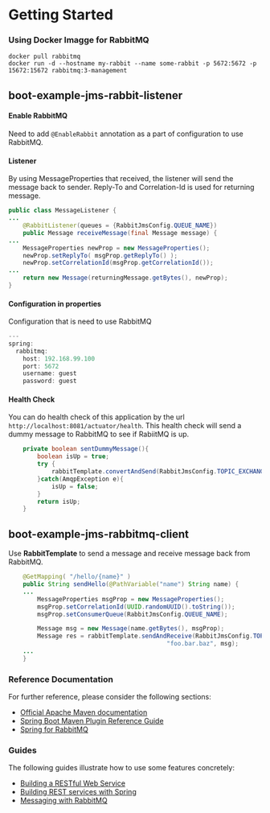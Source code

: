 # Getting Started


### Using Docker Imagge for RabbitMQ
```
docker pull rabbitmq
docker run -d --hostname my-rabbit --name some-rabbit -p 5672:5672 -p 15672:15672 rabbitmq:3-management
```

## boot-example-jms-rabbit-listener

#### Enable RabbitMQ
Need to add `@EnableRabbit` annotation as a part of configuration to use RabbitMQ.

#### Listener
By using MessageProperties that received, the listener will send the message back to sender.
Reply-To and Correlation-Id is used for returning message.
```java
public class MessageListener {
...
    @RabbitListener(queues = {RabbitJmsConfig.QUEUE_NAME})
    public Message receiveMessage(final Message message) {
...
    MessageProperties newProp = new MessageProperties();
    newProp.setReplyTo( msgProp.getReplyTo() );
    newProp.setCorrelationId(msgProp.getCorrelationId());
...
    return new Message(returningMessage.getBytes(), newProp);
}
```

#### Configuration in properties
Configuration that is need to use RabbitMQ
```java
---
spring:
  rabbitmq:
    host: 192.168.99.100
    port: 5672
    username: guest
    password: guest
```

#### Health Check
You can do health check of this application by the url ```http://localhost:8081/actuator/health```.
This health check will send a dummy message to RabbitMQ to see if RabiitMQ is up.
```java
    private boolean sentDummyMessage(){
        boolean isUp = true;
        try {
            rabbitTemplate.convertAndSend(RabbitJmsConfig.TOPIC_EXCHANGE_NAME,"HealthCheck");
        }catch(AmqpException e){
            isUp = false;
        }
        return isUp;
    }
```


## boot-example-jms-rabbitmq-client
Use __RabbitTemplate__ to send a message and receive message back from RabbitMQ.
```java
    @GetMapping( "/hello/{name}" )
    public String sendHello(@PathVariable("name") String name) {
    ...
        MessageProperties msgProp = new MessageProperties();
        msgProp.setCorrelationId(UUID.randomUUID().toString());
        msgProp.setConsumerQueue(RabbitJmsConfig.QUEUE_NAME);

        Message msg = new Message(name.getBytes(), msgProp);
        Message res = rabbitTemplate.sendAndReceive(RabbitJmsConfig.TOPIC_EXCHANGE_NAME,
                                            "foo.bar.baz", msg);
    ...
    }
```

### Reference Documentation
For further reference, please consider the following sections:

* [Official Apache Maven documentation](https://maven.apache.org/guides/index.html)
* [Spring Boot Maven Plugin Reference Guide](https://docs.spring.io/spring-boot/docs/2.2.4.RELEASE/maven-plugin/)
* [Spring for RabbitMQ](https://docs.spring.io/spring-boot/docs/2.2.4.RELEASE/reference/htmlsingle/#boot-features-amqp)

### Guides
The following guides illustrate how to use some features concretely:

* [Building a RESTful Web Service](https://spring.io/guides/gs/rest-service/)
* [Building REST services with Spring](https://spring.io/guides/tutorials/bookmarks/)
* [Messaging with RabbitMQ](https://spring.io/guides/gs/messaging-rabbitmq/)

